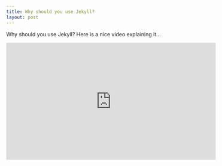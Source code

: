 ```yaml
---
title: Why should you use Jekyll?
layout: post
---
```


Why should you use Jekyll? Here is a nice video explaining it...

<iframe width="560" height="315" src="https://www.youtube.com/embed/iWowJBRMtpc?rel=0&amp;showinfo=0&amp;t=1m30s" frameborder="0" allowfullscreen></iframe>
